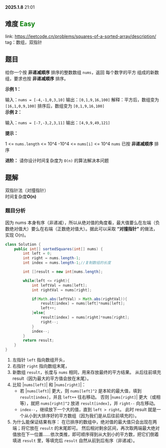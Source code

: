**2025.1.8** 21:01
## 难度 <span style="color:green">Easy</span>
link: https://leetcode.cn/problems/squares-of-a-sorted-array/description/ <br>
tag：数组，双指针<br>
## 题目
给你一个按 **非递减顺序** 排序的整数数组 `nums`，返回 每个数字的平方 组成的新数组，要求也按 **非递减顺序** 排序。

**示例 1：**

输入：`nums = [-4,-1,0,3,10]`
输出：`[0,1,9,16,100]`
解释：平方后，数组变为 `[16,1,0,9,100]`
排序后，数组变为 `[0,1,9,16,100]`<br>
**示例 2：**

输入：`nums = [-7,-3,2,3,11]`
输出：`[4,9,9,49,121]`<br>
 

**提示：**

1 <= `nums.length` <= 10^4
-10^4 <= `nums[i]` <= 10^4
`nums` 已按 **非递减顺序** 排序
 

**进阶：**
请你设计时间复杂度为 `O(n)` 的算法解决本问题
## 题解
双指针法（对撞指针）<br>
时间复杂度**O(n)**
### 题目分析
因为 nums 本身有序（非递减），所以从绝对值的角度看，最大值要么在左端（负数绝对值大）要么在右端（正数绝对值大）。据此可以采取 **“对撞指针”** 的做法，实现 O(n)。
```java
class Solution {
    public int[] sortedSquares(int[] nums) {
        int left = 0;
        int right = nums.length-1;
        int index = nums.length-1;//复制数组的长度

        int []result = new int[nums.length];

        while(left <= right){
            int leftVal = nums[left];
            int rightVal = nums[right];

            if(Math.abs(leftVal) > Math.abs(rightVal)){
                result[index] = nums[left]*nums[left];
                left++;
            }else{
                result[index] = nums[right]*nums[right];
                right--;
            }
            index--;
        }
        return result;
    }
}
```
1. 左指针 `left` 指向数组开头，
2. 右指针 `right` 指向数组末尾，
3. 新数组 `result`，长度与 `nums` 相同，用来存放最终的平方结果。
从后往前填充 result（因为最大的平方值会放在末尾）。
4. 比较 |`nums[left]`| 和 |`nums[right]`|：
   - 若 |`nums[left]`| 更大，则 `nums[left]^2` 是本轮的最大值，填到 `result[index]`，并且 `left++` 往右移动。
否则 |`nums[right]`| 更大（或相等），就把 `nums[right]^2` 放进 `result[index]`，并 `right--` 向左移动。
   - `index--`，继续放下一个大的值，直到 `left > right`。
此时 result 就是一个从小到大排序好的平方数组（因为我们是从后往前填充的）。
5. 为什么能保证结果有序：
在已排序的数组中，绝对值的最大值只会出现在两端；将它放在 `result` 的末尾即可。
然后相对剩余区间，再次取两端最大绝对值放在下一位置……依次类推，即可顺序得到从大到小的平方数，把它们倒着填进 `result` 里，等填完后 `result` 自然从前到后有序（非递减）。